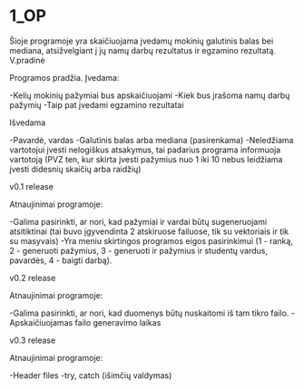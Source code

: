 # 1_OP
Šioje programoje yra skaičiuojama įvedamų mokinių galutinis balas bei mediana, atsižvelgiant į jų namų darbų rezultatus ir egzamino rezultatą. V.pradinė

Programos pradžia. Įvedama:

-Kelių mokinių pažymiai bus apskaičiuojami -Kiek bus įrašoma namų darbų pažymių -Taip pat įvedami egzamino rezultatai

Išvedama

-Pavardė, vardas -Galutinis balas arba mediana (pasirenkama) -Neledžiama vartotojui įvesti nelogiškus atsakymus, tai padarius programa informuoja vartotoją (PVZ ten, kur skirta įvesti pažymius nuo 1 iki 10 nebus leidžiama įvesti didesnių skaičių arba raidžių)

v0.1 release

Atnaujinimai programoje:

-Galima pasirinkti, ar nori, kad pažymiai ir vardai būtų sugeneruojami atsitiktinai (tai buvo įgyvendinta 2 atskiruose failuose, tik su vektoriais ir tik su masyvais) -Yra meniu skirtingos programos eigos pasirinkimui (1 - ranką, 2 - generuoti pažymius, 3 - generuoti ir pažymius ir studentų vardus, pavardės, 4 - baigti darbą).

v0.2 release

Atnaujinimai programoje:

-Galima pasirinkti, ar nori, kad duomenys būtų nuskaitomi iš tam tikro failo.
-Apskaičiuojamas failo generavimo laikas

 v0.3 release

 Atnaujinimai programoje:

-Header files
-try, catch (išimčių valdymas)
